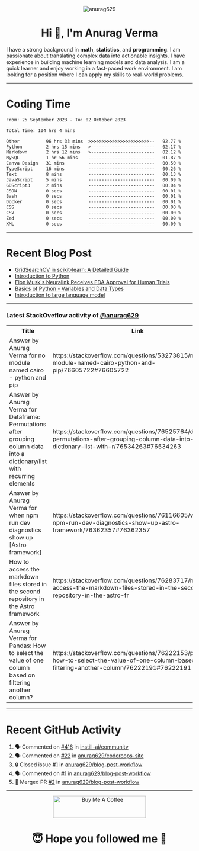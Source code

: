 

<p align="center"> <img src="https://komarev.com/ghpvc/?username=anurag629&label=Profile%20views&color=0e75b6&style=flat" alt="anurag629" /> </p>

<h1 align="center">Hi 👋, I'm Anurag Verma</h1>

I have a strong background in **math**, **statistics**, and **programming**. I am passionate about translating complex data into actionable insights. I have experience in building machine learning models and data analysis. I am a quick learner and enjoy working in a fast-paced work environment. I am looking for a position where I can apply my skills to real-world problems.

---

# Coding Time 
<!--START_SECTION:waka-->

```txt
From: 25 September 2023 - To: 02 October 2023

Total Time: 104 hrs 4 mins

Other          96 hrs 33 mins  >>>>>>>>>>>>>>>>>>>>>>>--   92.77 %
Python         2 hrs 15 mins   >------------------------   02.17 %
Markdown       2 hrs 12 mins   >------------------------   02.12 %
MySQL          1 hr 56 mins    -------------------------   01.87 %
Canva Design   31 mins         -------------------------   00.50 %
TypeScript     16 mins         -------------------------   00.26 %
Text           8 mins          -------------------------   00.13 %
JavaScript     5 mins          -------------------------   00.09 %
GDScript3      2 mins          -------------------------   00.04 %
JSON           0 secs          -------------------------   00.01 %
Bash           0 secs          -------------------------   00.01 %
Docker         0 secs          -------------------------   00.01 %
CSS            0 secs          -------------------------   00.00 %
CSV            0 secs          -------------------------   00.00 %
Zed            0 secs          -------------------------   00.00 %
XML            0 secs          -------------------------   00.00 %
```

<!--END_SECTION:waka-->


---
# Recent Blog Post

<!-- BLOG-POST-LIST:START -->
- [GridSearchCV in scikit-learn: A Detailed Guide](https://codercops.tech/blog/gridsearchcv-in-scikit-learn-a-detailed-guide)
- [Introduction to Python](https://codercops.tech/blog/python-tutorial/introduction-to-python)
- [Elon Musk&#39;s Neuralink Receives FDA Approval for Human Trials](https://codercops.tech/blog/elon-musks-neuralink-receives-fda-approval-for-human-trials)
- [Basics of Python - Variables and Data Types](https://codercops.tech/blog/python-basics-of-python-variables-and-data-types)
- [Introduction to large language model](https://codercops.tech/blog/introduction-to-large-language-model)
<!-- BLOG-POST-LIST:END -->

---

### Latest StackOveflow activity of [@anurag629](https://github.com/anurag629)
<table>
  <tr><th>Title</th><th>Link</th></tr>
  <!-- STACKOVERFLOW:START --><tr><td>Answer by Anurag Verma for no module named cairo - python and pip</td><td>https://stackoverflow.com/questions/53273815/no-module-named-cairo-python-and-pip/76605722#76605722</td></tr><tr><td>Answer by Anurag Verma for Dataframe: Permutations after grouping column data into a dictionary/list with recurring elements</td><td>https://stackoverflow.com/questions/76525764/dataframe-permutations-after-grouping-column-data-into-a-dictionary-list-with-r/76534263#76534263</td></tr><tr><td>Answer by Anurag Verma for when npm run dev diagnostics show up [Astro framework]</td><td>https://stackoverflow.com/questions/76116605/when-npm-run-dev-diagnostics-show-up-astro-framework/76362357#76362357</td></tr><tr><td>How to access the markdown files stored in the second repository in the Astro framework</td><td>https://stackoverflow.com/questions/76283717/how-to-access-the-markdown-files-stored-in-the-second-repository-in-the-astro-fr</td></tr><tr><td>Answer by Anurag Verma for Pandas: How to select the value of one column based on filtering another column?</td><td>https://stackoverflow.com/questions/76222153/pandas-how-to-select-the-value-of-one-column-based-on-filtering-another-column/76222191#76222191</td></tr><!-- STACKOVERFLOW:END -->
</table>

---

# Recent GitHub Activity
<!--START_SECTION:activity-->
1. 🗣 Commented on [#416](https://github.com/instill-ai/community/issues/416#issuecomment-1745325598) in [instill-ai/community](https://github.com/instill-ai/community)
2. 🗣 Commented on [#22](https://github.com/anurag629/codercops-site/pull/22#issuecomment-1744920711) in [anurag629/codercops-site](https://github.com/anurag629/codercops-site)
3. 🔒 Closed issue [#1](https://github.com/anurag629/blog-post-workflow/issues/1) in [anurag629/blog-post-workflow](https://github.com/anurag629/blog-post-workflow)
4. 🗣 Commented on [#1](https://github.com/anurag629/blog-post-workflow/issues/1#issuecomment-1744647450) in [anurag629/blog-post-workflow](https://github.com/anurag629/blog-post-workflow)
5. 🎉 Merged PR [#2](https://github.com/anurag629/blog-post-workflow/pull/2) in [anurag629/blog-post-workflow](https://github.com/anurag629/blog-post-workflow)
<!--END_SECTION:activity-->

---

<p align="center"> 
<a href="https://www.buymeacoffee.com/anurag629" target="_blank"><img src="https://cdn.buymeacoffee.com/buttons/default-orange.png" alt="Buy Me A Coffee" height="60" width="250"></a>
</p>


<h1 align="center"> 😇 Hope you followed me 🥰  </h1>
